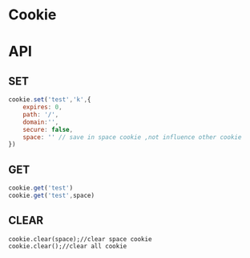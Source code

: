 # Cookie

# API 

## SET 

```javascript
cookie.set('test','k',{
    expires: 0,
    path: '/',
    domain:'',
    secure: false,
    space: '' // save in space cookie ,not influence other cookie
})
```

## GET

```javascript
cookie.get('test')
cookie.get('test',space)
```

## CLEAR

```javscript
cookie.clear(space);//clear space cookie
cookie.clear();//clear all cookie
````